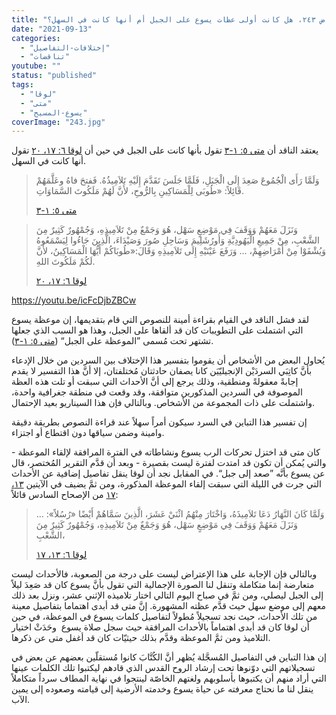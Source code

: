 ```yaml
---
title: "الإعتراض ٢٤٣، هل كانت أولى عظات يسوع على الجبل أم أنها كانت في السهل؟"
date: "2021-09-13"
categories: 
  - "إختلافات-التفاصيل"
  - "تناقضات"
youtube: ""
status: "published"
tags: 
  - "لوقا"
  - "متى"
  - "يسوع-المسيح"
coverImage: "243.jpg"
---
```


يعتقد الناقد أن [متى ٥: ١-٣](https://my.bible.com/bible/101/MAT.5.1-3) تقول بأنها كانت على الجبل في حين أن [لوقا ٦: ١٧، ٢٠](https://my.bible.com/bible/101/LUK.6.17-20) تقول أنها كانت في السهل.

> وَلَمَّا رَأَى الْجُمُوعَ صَعِدَ إِلَى الْجَبَلِ، فَلَمَّا جَلَسَ تَقَدَّمَ إِلَيْهِ تَلاَمِيذُهُ. فَفتحَ فاهُ وعَلَّمَهُمْ قَائِلاً: «طُوبَى لِلْمَسَاكِينِ بِالرُّوحِ، لأَنَّ لَهُمْ مَلَكُوتَ السَّمَاوَاتِ.
> 
> [متى ٥: ١-٣](https://my.bible.com/bible/101/MAT.5.1-3)

> وَنَزَلَ مَعَهُمْ وَوَقَفَ فِي مَوْضِعٍ سَهْل، هُوَ وَجَمْعٌ مِنْ تَلاَمِيذِهِ، وَجُمْهُورٌ كَثِيرٌ مِنَ الشَّعْبِ، مِنْ جَمِيعِ الْيَهُودِيَّةِ وَأُورُشَلِيمَ وَسَاحِلِ صُورَ وَصَيْدَاءَ، الَّذِينَ جَاءُوا لِيَسْمَعُوهُ وَيُشْفَوْا مِنْ أَمْرَاضِهِمْ، … وَرَفَعَ عَيْنَيْهِ إِلَى تَلاَمِيذِهِ وَقَالَ:«طُوبَاكُمْ أَيُّهَا الْمَسَاكِينُ، لأَنَّ لَكُمْ مَلَكُوتَ اللهِ.
> 
> [لوقا ٦: ١٧، ٢٠](https://my.bible.com/bible/101/LUK.6.17-20)

https://youtu.be/icFcDjbZBCw

لقد فشل الناقد في القيام بقراءة أمينة للنصوص التي قام بتقديمها، إن موعظة يسوع التي اشتملت على التطويبات كان قد ألقاها على الجبل، وهذا هو السبب الذي جعلها تشتهر تحت مُسمى ”الموعظة على الجبل“ ([متى ٥: ١-٣](https://my.bible.com/bible/101/MAT.5.1-3)).

يُحاول البعض من الأشخاص أن يقوموا بتفسير هذا الإختلاف بين السردين من خلال الإدعاء بأنَّ كاتِبَي السردَيْن الإنجيليّيَن كانا يصفان حادثتان مُختلفتان، إلا أنَّ هذا التفسير لا يقدم إجابةً معقولةً ومنطقية، وذلك يرجع إلى أنَّ الأحداث التي سبقت أو تلت هذه العظة الموصوفة في السردين المذكورين متوافقة، وقد وقعت في منطقة جغرافية واحدة، واشتملت على ذات المجموعة من الأشخاص. وبالتالي فإن هذا السيناريو بعيد الإحتمال.

إن تفسير هذا التباين في السرد سيكون أمراً سهلاً عند قراءة النصوص بطريقة دقيقة وامينة وضمن سياقها دون اقتطاع أو اجتزاء.

كان متى قد اختزل تحركات الرب يسوع ونشاطاته في الفترة المرافقة لإلقاء الموعظة - والتي يُمكن أن تكون قد امتدت لفترة ليست بقصيرة - وبعد أن قدَّم التقرير المُختصر، قال عن يسوع بأنَّه ”صعد إلى جبل“. في المقابل نجد أن لوقا ينقل تفاصيل إضافية عن الأحداث التي جرت في الليلة التي سبقت إلقاء الموعظة المذكورة، ومن ثمَّ يضيف في الآيتين [١٣، ١٧](https://my.bible.com/bible/101/LUK.6.13-17) من الإصحاح السادس قائلاً:

> وَلَمَّا كَانَ النَّهَارُ دَعَا تَلاَمِيذَهُ، وَاخْتَارَ مِنْهُمُ اثْنَيْ عَشَرَ، الَّذِينَ سَمَّاهُمْ أَيْضًا «رُسُلاً»: … وَنَزَلَ مَعَهُمْ وَوَقَفَ فِي مَوْضِعٍ سَهْل، هُوَ وَجَمْعٌ مِنْ تَلاَمِيذِهِ، وَجُمْهُورٌ كَثِيرٌ مِنَ الشَّعْبِ،
> 
> [لوقا ٦: ١٣، ١٧](https://my.bible.com/bible/101/LUK.6.13-17)

وبالتالي فإن الإجابة على هذا الإعتراض ليست على درجة من الصعوبة، فالأحداث ليست متعارضة إنما متكاملة وتنقل لنا الصورة الإجمالية التي تقول بأنَّ يسوع كان قد صَعِدَ ليلاً إلى الجبل ليصلي، ومن ثمَّ في صباح اليوم التالي اختار تلاميذه الإثني عشر، ونزل بعد ذلك معهم إلى موضع سهل حيث قدَّم عظته المشهورة. إنَّ متى قد أبدى اهتماما بتفاصيل معينة من تلك الأحداث، حيث نجد تسجيلاً مُطولاً لتفاصيل كلمات يسوع في الموعظة، في حين أن لوقا كان قد أبدى اهتماماً بالأحداث المرافقة حيث سجل صلاة يسوع  وحَدَثْ اختيار التلاميذ ومن ثمَّ الموعظة وقدَّم بذلك حيثيّات كان قد أغفل متى عن ذكرها.

إن هذا التباين في التفاصيل المُسجَّلة يُظهر أنَّ الكُتَّابَ كانوا مُستقلّين بعضهم عن بعض في تسجيلاتهم التي دوّنوها تحت إرشاد الروح القدس الذي قادهم ليكتبوا تلك الكلمات عينها التي أراد منهم أن يكتبوها بأسلوبهم ولغتهم الخاصّة لينتجوا في نهاية المطاف سرداً متكاملاً ينقل لنا ما نحتاج معرفته عن حياة يسوع وخدمته الأرضية إلى قيامته وصعوده إلى يمين الآب.
